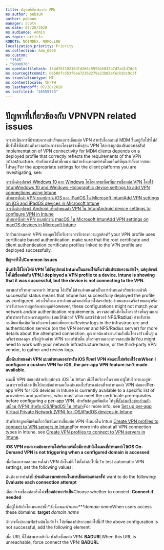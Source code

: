 ```yaml
---
title: ปัญหาที่เกี่ยวข้องกับ VPN
ms.author: pebaum
author: pebaum
manager: scotv
ms.date: 07/28/2020
ms.audience: Admin
ms.topic: article
ROBOTS: NOINDEX, NOFOLLOW
localization_priority: Priority
ms.collection: Adm_O365
ms.custom:
- "1545"
- "9000076"
ms.openlocfilehash: 134d78f30216dfd268c5999a5032b7d7ad1d7dd8
ms.sourcegitcommit: 0e50dfcdb3f6aa72368279e23b83efecb9dc9c3f
ms.translationtype: MT
ms.contentlocale: th-TH
ms.lasthandoff: 07/28/2020
ms.locfileid: "46555743"
---
```

# <a name="vpn-related-issues"></a><span data-ttu-id="9ed7c-102">ปัญหาที่เกี่ยวข้องกับ VPN</span><span class="sxs-lookup"><span data-stu-id="9ed7c-102">VPN related issues</span></span>

<span data-ttu-id="9ed7c-103">การดําเนินการที่ประสบความสําเร็จของการเชื่อมต่อ VPN สําหรับไคลเอนต์ MDM ขึ้นอยู่กับโปรไฟล์ที่ปรับใช้ที่สะท้อนถึงความต้องการของโครงสร้างพื้นฐาน VPN ได้อย่างถูกต้อง</span><span class="sxs-lookup"><span data-stu-id="9ed7c-103">Successful implementation of VPN connectivity for MDM clients depends on a deployed profile that correctly reflects the requirements of the VPN infrastructure.</span></span> <span data-ttu-id="9ed7c-104">สําหรับการตั้งค่าที่เหมาะสมสําหรับแพลตฟอร์มไคลเอ็นต์ที่คุณกําลังตรวจสอบ โปรดดู:</span><span class="sxs-lookup"><span data-stu-id="9ed7c-104">For the appropriate settings for the client platforms you are investigating, see:</span></span> 

[<span data-ttu-id="9ed7c-105">การตั้งค่าอุปกรณ์ Windows 10 และ Windows โฮโลแกรมเพื่อเพิ่มการเชื่อมต่อ VPN โดยใช้ Intun</span><span class="sxs-lookup"><span data-stu-id="9ed7c-105">Windows 10 and Windows Holographic device settings to add VPN connections using Intune</span></span>](https://docs.microsoft.com/intune/vpn-settings-windows-10)  
[<span data-ttu-id="9ed7c-106">เพิ่มการตั้งค่า VPN บนอุปกรณ์ iOS และ iPadOS ใน Microsoft Intuni</span><span class="sxs-lookup"><span data-stu-id="9ed7c-106">Add VPN settings on iOS and iPadOS devices in Microsoft Intune</span></span>](https://docs.microsoft.com/intune/vpn-settings-ios)  
[<span data-ttu-id="9ed7c-107">การตั้งค่าอุปกรณ์ Android เพื่อกําหนดค่า VPN ใน Intun</span><span class="sxs-lookup"><span data-stu-id="9ed7c-107">Android device settings to configure VPN in Intune</span></span>](https://docs.microsoft.com/intune/vpn-settings-android)  
[<span data-ttu-id="9ed7c-108">เพิ่มการตั้งค่า VPN บนอุปกรณ์ macOS ใน Microsoft Intun</span><span class="sxs-lookup"><span data-stu-id="9ed7c-108">Add VPN settings on macOS devices in Microsoft Intune</span></span>](https://docs.microsoft.com/mem/intune/configuration/vpn-settings-macos)

<span data-ttu-id="9ed7c-109">ถ้าส่วนกําหนดค่า VPN ของคุณใช้ใบรับรองการรับรองความถูกต้อง</span><span class="sxs-lookup"><span data-stu-id="9ed7c-109">If your VPN profile uses certificate based authentication, make sure that the root certificate and client authentication certificate profiles linked to the VPN profile are deployed successfully.</span></span>

<span data-ttu-id="9ed7c-110">**ปัญหาทั่วไป**</span><span class="sxs-lookup"><span data-stu-id="9ed7c-110">**Common Issues**</span></span>

<span data-ttu-id="9ed7c-111">**ฉันปรับใช้โปรไฟล์ VPN ไปยังอุปกรณ์ Intunเป็นแสดงให้เห็นว่ามันประสบความสําเร็จ, แต่อุปกรณ์ไม่ได้เชื่อมต่อกับ VPN.**</span><span class="sxs-lookup"><span data-stu-id="9ed7c-111">**I deployed a VPN profile to a device. Intune is showing that it was successful, but the device is not connecting to the VPN.**</span></span>

<span data-ttu-id="9ed7c-112">สถานะสําเร็จหมายความว่า Intuna ได้ปรับใช้ส่วนกําหนดค่าเป็นการกําหนดค่าเรียบร้อยแล้ว</span><span class="sxs-lookup"><span data-stu-id="9ed7c-112">A successful status means that Intune has successfully deployed the profile as configured.</span></span> <span data-ttu-id="9ed7c-113">อย่างไรก็ตาม การกําหนดค่าเหล่านี้อาจไม่ตรงกับข้อกําหนดของเครือข่ายและ/หรือการรับรองความถูกต้องของคุณ</span><span class="sxs-lookup"><span data-stu-id="9ed7c-113">However, these configurations might not match your network and/or authentication requirements.</span></span> <span data-ttu-id="9ed7c-114">ตรวจสอบบันทึกในโครงสร้างพื้นฐานและบริการการรับรองความถูกต้อง (บนเซิร์ฟเวอร์ VPN และเซิร์ฟเวอร์ NPS/Radius) สําหรับรายละเอียดเพิ่มเติมเกี่ยวกับการเชื่อมต่อที่พยายาม</span><span class="sxs-lookup"><span data-stu-id="9ed7c-114">Review logs in the infrastructure and authentication service (on the VPN server and NPS/Radius server) for more details about the attempted connection.</span></span> <span data-ttu-id="9ed7c-115">คุณอาจต้องทํางานร่วมกับทีมโครงสร้างพื้นฐานเครือข่ายของคุณ หรือผู้จําหน่าย VPN ของบริษัทอื่น เพื่อรวบรวมและตรวจสอบบันทึก</span><span class="sxs-lookup"><span data-stu-id="9ed7c-115">You might need to work with your network infrastructure team, or the third-party VPN vendor, to gather and review logs.</span></span>

<span data-ttu-id="9ed7c-116">**เมื่อฉันกําหนดค่า VPN แบบกําหนดเองสําหรับ iOS ฟีเจอร์ VPN ต่อแอปไม่พร้อมใช้งาน**</span><span class="sxs-lookup"><span data-stu-id="9ed7c-116">**When I configure a custom VPN for iOS, the per-app VPN feature isn't made available.**</span></span>

<span data-ttu-id="9ed7c-117">ขณะนี้ VPN ต่อแอปสําหรับอุปกรณ์ iOS ใน Intun ณีมีให้บริการในรายการผู้ให้บริการและคู่ค้าเฉพาะรายซึ่งต้องเป็นไปตามข้อกําหนดเบื้องต้นของใบรับรองก่อนที่จะกําหนดค่า VPN ต่อแอป</span><span class="sxs-lookup"><span data-stu-id="9ed7c-117">Per-app VPN for iOS devices in Intune is currently available to a specific list of providers and partners, who must also meet the certificate prerequisites before configuring a per-app VPN.</span></span> <span data-ttu-id="9ed7c-118">สําหรับข้อมูลเพิ่มเติม ให้ดูที่[ตั้งค่าเครือข่ายส่วนตัวเสมือน (VPN) สําหรับ iOS/iPadOS ใน Intuni](https://docs.microsoft.com/intune/vpn-setting-configure-per-app)</span><span class="sxs-lookup"><span data-stu-id="9ed7c-118">For more info, see [Set up per-app Virtual Private Network (VPN) for iOS/iPadOS devices in Intune](https://docs.microsoft.com/intune/vpn-setting-configure-per-app).</span></span> 

<span data-ttu-id="9ed7c-119">สําหรับข้อมูลเพิ่มเติมเกี่ยวกับชนิดการเชื่อมต่อ VPN ทั้งหมดใน Intun [Create VPN profiles to connect to VPN servers in Intune](https://docs.microsoft.com/intune/vpn-settings-configure)</span><span class="sxs-lookup"><span data-stu-id="9ed7c-119">For more info about all VPN connection types in Intune, see [Create VPN profiles to connect to VPN servers in Intune](https://docs.microsoft.com/intune/vpn-settings-configure).</span></span>  

<span data-ttu-id="9ed7c-120">**iOS VPN ตามความต้องการจะไม่ทริกเกอร์เมื่อมีการเข้าถึงโดเมนที่กําหนดค่าไว้**</span><span class="sxs-lookup"><span data-stu-id="9ed7c-120">**iOS On-Demand VPN is not triggering when a configured domain is accessed**</span></span>

<span data-ttu-id="9ed7c-121">เมื่อต้องการทดสอบการตั้งค่า VPN อัตโนมัติ ให้ตั้งค่าต่อไปนี้:</span><span class="sxs-lookup"><span data-stu-id="9ed7c-121">To test automatic VPN settings, set the following values:</span></span>

<span data-ttu-id="9ed7c-122">ฉันต้องการทําดังนี้:**ประเมินความพยายามในการเชื่อมต่อแต่ละครั้ง**</span><span class="sxs-lookup"><span data-stu-id="9ed7c-122">I want to do the following: **Evaluate each connection attempt**</span></span> 

<span data-ttu-id="9ed7c-123">เลือกว่าจะเชื่อมต่อหรือไม่:**เชื่อมต่อหากจําเป็น**</span><span class="sxs-lookup"><span data-stu-id="9ed7c-123">Choose whether to connect: **Connect if needed**</span></span>

<span data-ttu-id="9ed7c-124">เมื่อผู้ใช้เข้าถึงโดเมนเหล่านี้:\**ชื่อโดเมนเป้าหมาย\*\*\*domain name*</span><span class="sxs-lookup"><span data-stu-id="9ed7c-124">When users access these domains: **target** *domain name*</span></span>

<span data-ttu-id="9ed7c-125">ถ้าการตั้งค่าคอนฟิกข้างต้นไม่สําเร็จ ให้เพิ่มองค์ประกอบต่อไปนี้:</span><span class="sxs-lookup"><span data-stu-id="9ed7c-125">If the above configuration is not successful, add the following element:</span></span>

<span data-ttu-id="9ed7c-126">เมื่อ URL นี้ไม่สามารถเข้าถึง บังคับเชื่อมต่อ VPN: **BADURL**</span><span class="sxs-lookup"><span data-stu-id="9ed7c-126">When this URL is unreachable, force connect the VPN: **BADURL**</span></span>